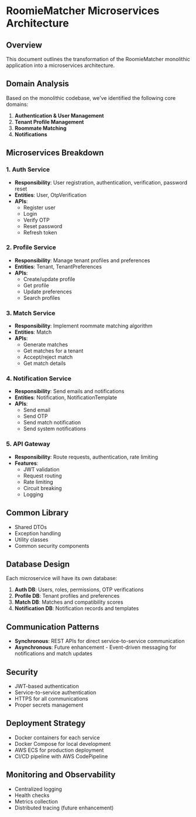 # RoomieMatcher Microservices Architecture

## Overview
This document outlines the transformation of the RoomieMatcher monolithic application into a microservices architecture.

## Domain Analysis
Based on the monolithic codebase, we've identified the following core domains:

1. **Authentication & User Management**
2. **Tenant Profile Management**
3. **Roommate Matching**
4. **Notifications**

## Microservices Breakdown

### 1. Auth Service
- **Responsibility**: User registration, authentication, verification, password reset
- **Entities**: User, OtpVerification
- **APIs**: 
  - Register user
  - Login
  - Verify OTP
  - Reset password
  - Refresh token

### 2. Profile Service
- **Responsibility**: Manage tenant profiles and preferences
- **Entities**: Tenant, TenantPreferences
- **APIs**:
  - Create/update profile
  - Get profile
  - Update preferences
  - Search profiles

### 3. Match Service
- **Responsibility**: Implement roommate matching algorithm
- **Entities**: Match
- **APIs**:
  - Generate matches
  - Get matches for a tenant
  - Accept/reject match
  - Get match details

### 4. Notification Service
- **Responsibility**: Send emails and notifications
- **Entities**: Notification, NotificationTemplate
- **APIs**:
  - Send email
  - Send OTP
  - Send match notification
  - Send system notifications

### 5. API Gateway
- **Responsibility**: Route requests, authentication, rate limiting
- **Features**:
  - JWT validation
  - Request routing
  - Rate limiting
  - Circuit breaking
  - Logging

## Common Library
- Shared DTOs
- Exception handling
- Utility classes
- Common security components

## Database Design
Each microservice will have its own database:

1. **Auth DB**: Users, roles, permissions, OTP verifications
2. **Profile DB**: Tenant profiles and preferences
3. **Match DB**: Matches and compatibility scores
4. **Notification DB**: Notification records and templates

## Communication Patterns
- **Synchronous**: REST APIs for direct service-to-service communication
- **Asynchronous**: Future enhancement - Event-driven messaging for notifications and match updates

## Security
- JWT-based authentication
- Service-to-service authentication
- HTTPS for all communications
- Proper secrets management

## Deployment Strategy
- Docker containers for each service
- Docker Compose for local development
- AWS ECS for production deployment
- CI/CD pipeline with AWS CodePipeline

## Monitoring and Observability
- Centralized logging
- Health checks
- Metrics collection
- Distributed tracing (future enhancement) 